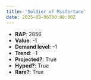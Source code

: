 ```yaml
---
title: 'Soldier of Misfortune'
date: 2025-08-06T00:00:00Z
---
```

- **RAP**: 2856
- **Value**: -1
- **Demand level**: -1
- **Trend**: -1
- **Projected?**: True
- **Hyped?**: True
- **Rare?**: True
